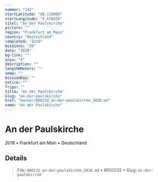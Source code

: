 ```yaml
---
nummer: "132"
startLatitude: "50.110098"
startLongitude: "8.678426"
titel: "An der Paulskirche"
picture: ""
region: "Frankfurt am Main"
country: "Deutschland"
completed: "3216"
missions: "36"
date: "2018"
bg-link: ""
onyx: "0"
description: ""
lengthKMeters: ""
umap: ""
missionDay: ""
notice: ""
Trips: ""
title: "An der Paulskirche"
slug: "an-der-paulskirche"
href: "banner/000132_an-der-paulskirche_2018.md"
name: "An der Paulskirche"
---
```

# An der Paulskirche

*2018* • Frankfurt am Main • Deutschland





## Details










> File: `000132_an-der-paulskirche_2018.md` • #000132 • Slug: `an-der-paulskirche`
